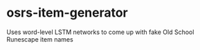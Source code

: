 # osrs-item-generator
Uses word-level LSTM networks to come up with fake Old School Runescape item names
